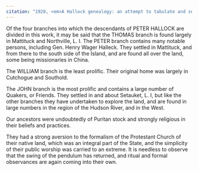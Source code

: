```yaml
---
citation: "1928, <em>A Hallock genealogy: an attempt to tabulate and set in order the numerous descendants of Peter Hallock, who landed at Southold, Long Island, New York about the year 1640 and settled at Aquebogue, near Mattituck</em> by Lucius Henry Hallock, p21, familysearch.org."
---
```

Of the four branches into which the descendants of PETER HALLOCK are divided in this work, it may be said that the THOMAS branch is found largely in Mattituck and Northville, L. I. The PETER branch contains many notable persons, including Gen. Henry Wager Halleck. They settled in Mattituck, and from there to the south side of the Island, and are found all over the land, some being missionaries in China. 

The WILLIAM branch is the least prolific. Their original home was largely in Cutchogue and Southold. 

The JOHN branch is the most prolific and contains a large number of Quakers, or Friends. They settled in and about Setauket, L. I, but like the other branches they have undertaken to explore the land, and are found in large numbers in the region of the Hudson River, and in the West. 

Our ancestors were undoubtedly of Puritan stock and strongly religious in their beliefs and practices. 

They had a strong aversion to the formalism of the Protestant Church of their native land, which was an integral part of the State, and the simplicity of their public worship was carried to an extreme. It is needless to observe that the swing of the pendulum has returned, and ritual and formal observances are again coming into their own.

